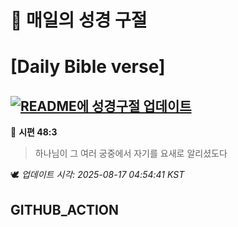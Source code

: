 # 🙏 매일의 성경 구절
# [Daily Bible verse]
## [![README에 성경구절 업데이트](https://github.com/DONGSUKA/first_test/actions/workflows/update-readme-bible.yml/badge.svg)](https://github.com/DONGSUKA/first_test/actions/workflows/update-readme-bible.yml)
<!-- START_BIBLE_VERSE -->
📖 **시편 48:3**
> 하나님이 그 여러 궁중에서 자기를 요새로 알리셨도다

🕊️ _업데이트 시각: 2025-08-17 04:54:41 KST_
  <!-- END_BIBLE_VERSE -->
## GITHUB_ACTION
